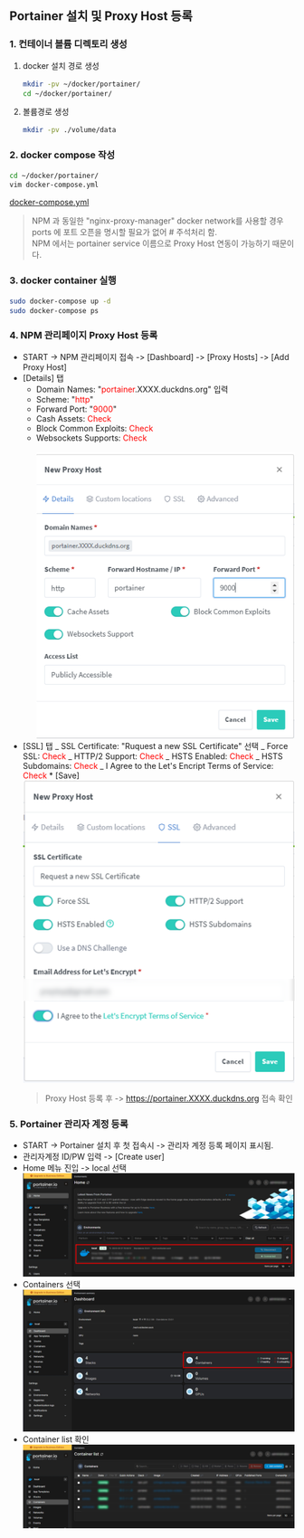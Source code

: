 ## Portainer 설치 및 Proxy Host 등록

### 1. 컨테이너 볼륨 디렉토리 생성

1. docker 설치 경로 생성
   ```bash
   mkdir -pv ~/docker/portainer/
   cd ~/docker/portainer/
   ```
2. 볼륨경로 생성
   ```bash
   mkdir -pv ./volume/data
   ```

### 2. docker compose 작성

```bash
cd ~/docker/portainer/
vim docker-compose.yml
```

[docker-compose.yml](/docker/portainer/docker-compose.yml)

> NPM 과 동일한 "nginx-proxy-manager" docker network를 사용할 경우 ports 에 포트 오픈을 명시할 필요가 없어 # 주석처리 함.<br>
> NPM 에서는 portainer service 이름으로 Proxy Host 연동이 가능하기 때문이다.

### 3. docker container 실행

```bash
sudo docker-compose up -d
sudo docker-compose ps
```

### 4. NPM 관리페이지 Proxy Host 등록

- START -> NPM 관리페이지 접속 -> [Dashboard] -> [Proxy Hosts] -> [Add Proxy Host]
- [Details] 탭
  - Domain Names: "<span style="color: red">portainer</span>.XXXX.duckdns.org" 입력
  - Scheme: "<span style="color: red">http</span>"
  - Forward Port: "<span style="color: red">9000</span>"
  - Cash Assets: <span style="color: red">Check</span>
  - Block Common Exploits: <span style="color: red">Check</span>
  - Websockets Supports: <span style="color: red">Check</span><br>
    <br/>![4.1](./images/2023-03-21-14-53-02.png)
- [SSL] 탭
  _ SSL Certificate: "Ruquest a new SSL Certificate" 선택
  _ Force SSL: <span style="color: red">Check</span>
  _ HTTP/2 Support: <span style="color: red">Check</span>
  _ HSTS Enabled: <span style="color: red">Check</span>
  _ HSTS Subdomains: <span style="color: red">Check</span>
  _ I Agree to the Let's Encript Terms of Service: <span style="color: red">Check</span> \* [Save]
  <br/>![4.2](./images/2023-03-21-14-56-56.png)
  > Proxy Host 등록 후 -> https://portainer.XXXX.duckdns.org 접속 확인

### 5. Portainer 관리자 계정 등록

- START -> Portainer 설치 후 첫 접속시 -> 관리자 계정 등록 페이지 표시됨.
- 관리자계정 ID/PW 입력 -> [Create user]
- Home 메뉴 진입 -> local 선택
  <br/>![4.3](./images/2023-03-21-15-13-21.png)
- Containers 선택
  <br/>![4.4](./images/2023-03-21-15-18-36.png)
- Container list 확인
  <br/>![4.5](./images/2023-03-21-15-20-52.png)
